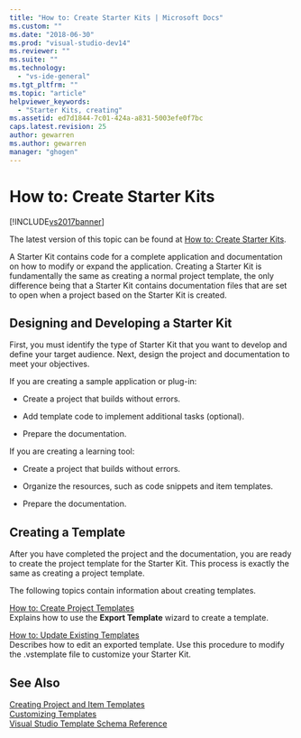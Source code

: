 ```yaml
---
title: "How to: Create Starter Kits | Microsoft Docs"
ms.custom: ""
ms.date: "2018-06-30"
ms.prod: "visual-studio-dev14"
ms.reviewer: ""
ms.suite: ""
ms.technology: 
  - "vs-ide-general"
ms.tgt_pltfrm: ""
ms.topic: "article"
helpviewer_keywords: 
  - "Starter Kits, creating"
ms.assetid: ed7d1844-7c01-424a-a831-5003efe0f7bc
caps.latest.revision: 25
author: gewarren
ms.author: gewarren
manager: "ghogen"
---
```

# How to: Create Starter Kits
[!INCLUDE[vs2017banner](../includes/vs2017banner.md)]

The latest version of this topic can be found at [How to: Create Starter Kits](https://docs.microsoft.com/visualstudio/ide/how-to-create-starter-kits).  
  
A Starter Kit contains code for a complete application and documentation on how to modify or expand the application. Creating a Starter Kit is fundamentally the same as creating a normal project template, the only difference being that a Starter Kit contains documentation files that are set to open when a project based on the Starter Kit is created.  
  
## Designing and Developing a Starter Kit  
 First, you must identify the type of Starter Kit that you want to develop and define your target audience. Next, design the project and documentation to meet your objectives.  
  
 If you are creating a sample application or plug-in:  
  
-   Create a project that builds without errors.  
  
-   Add template code to implement additional tasks (optional).  
  
-   Prepare the documentation.  
  
 If you are creating a learning tool:  
  
-   Create a project that builds without errors.  
  
-   Organize the resources, such as code snippets and item templates.  
  
-   Prepare the documentation.  
  
## Creating a Template  
 After you have completed the project and the documentation, you are ready to create the project template for the Starter Kit. This process is exactly the same as creating a project template.  
  
 The following topics contain information about creating templates.  
  
 [How to: Create Project Templates](../ide/how-to-create-project-templates.md)  
 Explains how to use the **Export Template** wizard to create a template.  
  
 [How to: Update Existing Templates](../ide/how-to-update-existing-templates.md)  
 Describes how to edit an exported template. Use this procedure to modify the .vstemplate file to customize your Starter Kit.  
  
## See Also  
 [Creating Project and Item Templates](../ide/creating-project-and-item-templates.md)   
 [Customizing Templates](../ide/customizing-project-and-item-templates.md)   
 [Visual Studio Template Schema Reference](../extensibility/visual-studio-template-schema-reference.md)




